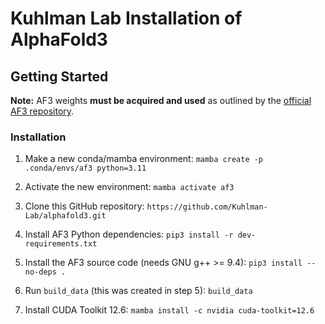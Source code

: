 # Kuhlman Lab Installation of AlphaFold3

## Getting Started
**Note:** AF3 weights **must be acquired and used** as outlined by the [official AF3 repository](https://github.com/google-deepmind/alphafold3).

### Installation
1. Make a new conda/mamba environment:
`mamba create -p .conda/envs/af3 python=3.11`

2. Activate the new environment:
`mamba activate af3`

3. Clone this GitHub repository:
`https://github.com/Kuhlman-Lab/alphafold3.git`

4. Install AF3 Python dependencies:
`pip3 install -r dev-requirements.txt`

5. Install the AF3 source code (needs GNU g++ >= 9.4):
`pip3 install --no-deps .`

6. Run `build_data` (this was created in step 5):
`build_data`

7. Install CUDA Toolkit 12.6:
`mamba install -c nvidia cuda-toolkit=12.6`